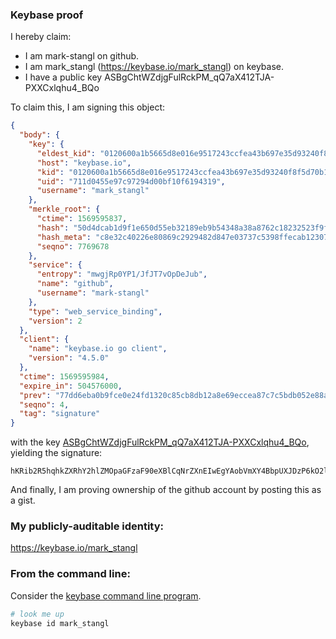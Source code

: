 ### Keybase proof

I hereby claim:

  * I am mark-stangl on github.
  * I am mark_stangl (https://keybase.io/mark_stangl) on keybase.
  * I have a public key ASBgChtWZdjgFulRckPM_qQ7aX412TJA-PXXCxlqhu4_BQo

To claim this, I am signing this object:

```json
{
  "body": {
    "key": {
      "eldest_kid": "0120600a1b5665d8e016e9517243ccfea43b697e35d93240f8f5d70b196a86ee3f050a",
      "host": "keybase.io",
      "kid": "0120600a1b5665d8e016e9517243ccfea43b697e35d93240f8f5d70b196a86ee3f050a",
      "uid": "711d0455e97c97294d00bf10f6194319",
      "username": "mark_stangl"
    },
    "merkle_root": {
      "ctime": 1569595837,
      "hash": "50d4dcab1d9f1e650d55eb32189eb9b54348a38a8762c18232523f9f0d054ea8240aba88ec47ffdb637132595d4ade352afab1b09b9c665ca7bbd4b5a3fe699d",
      "hash_meta": "c8e32c40226e80869c2929482d847e03737c5398ffecab123073bfc7fd09c9c6",
      "seqno": 7769678
    },
    "service": {
      "entropy": "mwgjRp0YP1/JfJT7vOpDeJub",
      "name": "github",
      "username": "mark-stangl"
    },
    "type": "web_service_binding",
    "version": 2
  },
  "client": {
    "name": "keybase.io go client",
    "version": "4.5.0"
  },
  "ctime": 1569595984,
  "expire_in": 504576000,
  "prev": "77dd6eba0b9fce0e24fd1320c85cb8db12a8e69eccea87c7c5bdb052e88afe16",
  "seqno": 4,
  "tag": "signature"
}
```

with the key [ASBgChtWZdjgFulRckPM_qQ7aX412TJA-PXXCxlqhu4_BQo](https://keybase.io/mark_stangl), yielding the signature:

```
hKRib2R5hqhkZXRhY2hlZMOpaGFzaF90eXBlCqNrZXnEIwEgYAobVmXY4BbpUXJDzP6kO2l+NdkyQPj11wsZaobuPwUKp3BheWxvYWTESpcCBMQgd91uugufzg4k/RMgyFy42xKo5p7M6ofHxb2wUuiK/hbEIL5dNzUIs6JbIh5W3OUV9xdQEH5J7RTJzW+paQ5SHumfAgHCo3NpZ8RAhl9UmffH2p887/0Dv4g8qfok4C5ZVXs5Qah6OTPGeaALhpT2ZSYpntsthC22/vX6bfHHjrTbEWstTS7ExMcrDahzaWdfdHlwZSCkaGFzaIKkdHlwZQildmFsdWXEIF8K4QyhfQjtGQBAsmAkOJhHxkM1BDT+yKzMsQEddEvTo3RhZ80CAqd2ZXJzaW9uAQ==

```

And finally, I am proving ownership of the github account by posting this as a gist.

### My publicly-auditable identity:

https://keybase.io/mark_stangl

### From the command line:

Consider the [keybase command line program](https://keybase.io/download).

```bash
# look me up
keybase id mark_stangl
```
